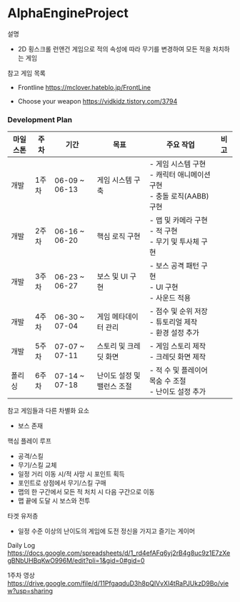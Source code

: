 # AlphaEngineProject
설명
- 2D 횡스크롤 런앤건 게임으로 적의 속성에 따라 무기를 변경하여 모든 적을 처치하는 게임

참고 게임 목록
- Frontline
https://mclover.hateblo.jp/FrontLine

- Choose your weapon
https://vidkidz.tistory.com/3794

### Development Plan

| 마일스톤 | 주차 | 기간 | 목표 | 주요 작업 | 비고 |
|----------|------|-------|-------|------------|------|
| 개발 | 1주차 | 06-09 ~ 06-13 | 게임 시스템 구축 | - 게임 시스템 구현 <br>- 캐릭터 애니메이션 구현 <br>- 충돌 로직(AABB) 구현  |  |
| 개발 | 2주차 | 06-16 ~ 06-20 | 핵심 로직 구현 | - 맵 및 카메라 구현 <br>- 적 구현 <br>- 무기 및 투사체 구현|  |
| 개발 | 3주차 | 06-23 ~ 06-27 | 보스 및 UI 구현 | - 보스 공격 패턴 구현 <br>- UI 구현  <br>- 사운드 적용|  |
| 개발 | 4주차 | 06-30 ~ 07-04 | 게임 메타데이터 관리 | - 점수 및 순위 저장 <br> - 튜토리얼 제작 <br> - 환경 설정 추가  |  |
| 개발 | 5주차 | 07-07 ~ 07-11 | 스토리 및 크레딧 화면 | - 게임 스토리 제작 <br> - 크레딧 화면 제작 |  |
| 폴리싱 | 6주차 | 07-14 ~ 07-18 | 난이도 설정 및 밸런스 조절 | - 적 수 및 플레이어 목숨 수 조절 <br> - 난이도 설정 추가 |  |

참고 게임들과 다른 차별화 요소
- 보스 존재

핵심 플레이 루프
- 공격/스킬
- 무기/스킬 교체
- 일정 거리 이동 시/적 사망 시 포인트 획득
- 포인트로 상점에서 무기/스킬 구매
- 맵의 한 구간에서 모든 적 처치 시 다음 구간으로 이동
- 맵 끝에 도달 시 보스와 전투

타겟 유저층
- 일정 수준 이상의 난이도의 게임에 도전 정신을 가지고 즐기는 게이머
  
Daily Log 
https://docs.google.com/spreadsheets/d/1_rd4efAFq6yj2rB4g8uc9z1E7zXegBNbUHBqKwO996M/edit?pli=1&gid=0#gid=0

1주차 영상
https://drive.google.com/file/d/11PfgaqduD3h8pQlVvXl4tRaPJUkzD9Bo/view?usp=sharing
